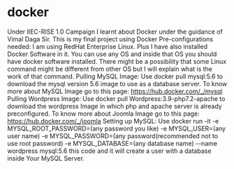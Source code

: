 # docker
Under IIEC-RISE 1.0 Campaign I learnt about Docker under the guidance of Vimal Daga Sir. This is my final project using Docker
Pre-configurations needed:
I am using RedHat Enterprise Linux. Plus I have also installed Docker Software in it. You can use any OS and inside that OS you should have docker software installed. There might be a possibility that some Linux command might be different from other OS but I will explain what is the work of that command.
Pulling MySQL Image:
Use docker pull mysql:5.6 to download the mysql version 5.6 image to use as a database server.
To know more about MySQL Image go to this page: https://hub.docker.com/_/mysql
Pulling Wordpress Image:
Use docker pull Wordpress:3.9-php7.2-apache to download the wordpress Image in which php and apache server is already preconfigured.
To know more about Joomla Image go to this page: https://hub.docker.com/_/joomla
Setting up MySQL:
Use docker run -it -e MYSQL_ROOT_PASSWORD=(any password you like) -e MYSQL_USER=(any user name) -e MYSQL_PASSWORD=(any password(recommended not to use root password) -e MYSQL_DATABASE=(any database name) --name wordpress mysql:5.6 this code and it will create a user with a database inside Your MySQL Server.
